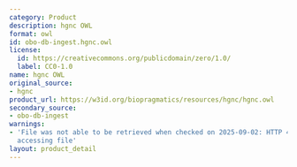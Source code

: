 ```yaml
---
category: Product
description: hgnc OWL
format: owl
id: obo-db-ingest.hgnc.owl
license:
  id: https://creativecommons.org/publicdomain/zero/1.0/
  label: CC0-1.0
name: hgnc OWL
original_source:
- hgnc
product_url: https://w3id.org/biopragmatics/resources/hgnc/hgnc.owl
secondary_source:
- obo-db-ingest
warnings:
- 'File was not able to be retrieved when checked on 2025-09-02: HTTP 404 error when
  accessing file'
layout: product_detail
---
```

